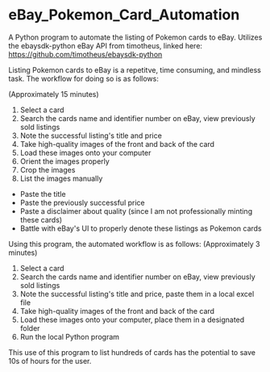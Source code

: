 # eBay_Pokemon_Card_Automation
A Python program to automate the listing of Pokemon cards to eBay. Utilizes the ebaysdk-python eBay API from timotheus, linked here: https://github.com/timotheus/ebaysdk-python

Listing Pokemon cards to eBay is a repetitve, time consuming, and mindless task. The workflow for doing so is as follows:

(Approximately 15 minutes)
1. Select a card
2. Search the cards name and identifier number on eBay, view previously sold listings
3. Note the successful listing's title and price
4. Take high-quality images of the front and back of the card
5. Load these images onto your computer
6. Orient the images properly
7. Crop the images
8. List the images manually
- Paste the title
- Paste the previously successful price
- Paste a disclaimer about quality (since I am not professionally minting these cards)
- Battle with eBay's UI to properly denote these listings as Pokemon cards

Using this program, the automated workflow is as follows:
(Approximately 3 minutes)
1. Select a card
2. Search the cards name and identifier number on eBay, view previously sold listings
3. Note the successful listing's title and price, paste them in a local excel file
4. Take high-quality images of the front and back of the card
5. Load these images onto your computer, place them in a designated folder
6. Run the local Python program


This use of this program to list hundreds of cards has the potential to save 10s of hours for the user.
